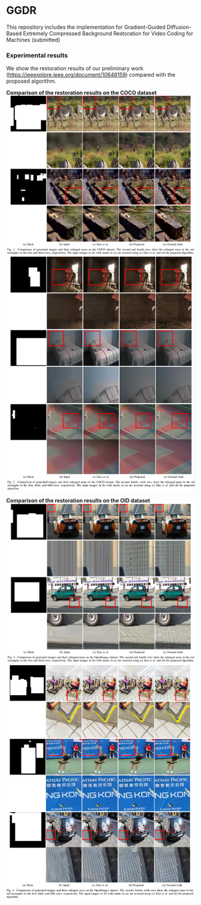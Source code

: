 # GGDR
This repository includes the implementation for Gradient-Guided Diffusion-Based Extremely Compressed Background Restoration for Video Coding for Machines (submitted)

### Experimental results
We show the restoration results of our preliminary work (https://ieeexplore.ieee.org/document/10648159) compared with the proposed algorithm.

**Comparison of the restoration results on the COCO dataset**
![results](./figures/fig1.PNG)
![results](./figures/fig2.PNG)

**Comparison of the restoration results on the OID dataset**
![results](./figures/fig3.PNG)
![results](./figures/fig4.PNG)


